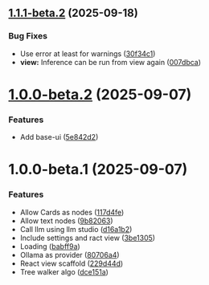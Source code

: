 ## [1.1.1-beta.2](https://github.com/ff6347/obsidian-canvas-context/compare/v1.1.1-beta.1...v1.1.1-beta.2) (2025-09-18)


### Bug Fixes

* Use error at least for warnings ([30f34c1](https://github.com/ff6347/obsidian-canvas-context/commit/30f34c113ccbe4ef73944f24989d3da3989920eb))
* **view:** Inference can be run from view again ([007dbca](https://github.com/ff6347/obsidian-canvas-context/commit/007dbcad8f69213d7853ea41ce813dd0b2833a24))

# [1.0.0-beta.2](https://github.com/ff6347/obsidian-canvas-context/compare/v1.0.0-beta.1...v1.0.0-beta.2) (2025-09-07)

### Features

- Add base-ui ([5e842d2](https://github.com/ff6347/obsidian-canvas-context/commit/5e842d2426c52cad0c79e08dfb7efdc85b60bd08))

# 1.0.0-beta.1 (2025-09-07)

### Features

- Allow Cards as nodes ([117d4fe](https://github.com/ff6347/obsidian-canvas-context/commit/117d4feec0a3f70c9e468809e9850b394cbaca8c))
- Allow text nodes ([9b82063](https://github.com/ff6347/obsidian-canvas-context/commit/9b8206359096fc0eb4da18b195debf25c9758eb3))
- Call llm using llm studio ([d16a1b2](https://github.com/ff6347/obsidian-canvas-context/commit/d16a1b2bfc19433d9e2b48e9d8a6ef765da8f281))
- Include settings and ract view ([3be1305](https://github.com/ff6347/obsidian-canvas-context/commit/3be1305f2ff69ca27dd078884a8ad221df704f88))
- Loading ([babff9a](https://github.com/ff6347/obsidian-canvas-context/commit/babff9a679fd12fa09febb73c01cb556653dccf1))
- Ollama as provider ([80706a4](https://github.com/ff6347/obsidian-canvas-context/commit/80706a4b93b6590a56ab5677384939643dfad03e))
- React view scaffold ([229d44d](https://github.com/ff6347/obsidian-canvas-context/commit/229d44d4714fce4b48e85d8712b5306ada4119c2))
- Tree walker algo ([dce151a](https://github.com/ff6347/obsidian-canvas-context/commit/dce151a6dfba72c9ac1dd92f7d54619ea8c94d3c))
